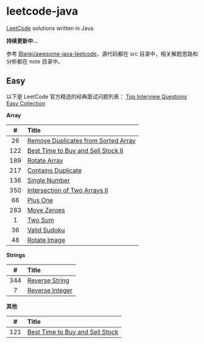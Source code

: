 # leetcode-java

[LeetCode][leetcode] solutions written in Java.

**持续更新中...**

参考 [Blankj/awesome-java-leetcode][blankj]，源代码都在 src 目录中，相关解题思路和分析都在 note 目录中。

## Easy

以下是 LeetCode 官方精选的经典面试问题列表：
[Top Interview Questions Easy Collection][easy]

**Array**

| #    | Title                                       |
| :--: | :------------------------------------------ |
| 26   | [Remove Duplicates from Sorted Array][026]  |
| 122  | [Best Time to Buy and Sell Stock II][122]   |
| 189  | [Rotate Array][189]                         |
| 217  | [Contains Duplicate][217]                   |
| 136  | [Single Number][136]                        |
| 350  | [Intersection of Two Arrays II][350]        |
| 66   | [Plus One][066]                             |
| 283  | [Move Zeroes][283]                          |
| 1    | [Two Sum][001]                              |
| 36   | [Valid Sudoku][036]                         |
| 48   | [Rotate Image][048]                         |

**Strings**

| #    | Title                                       |
| :--: | :------------------------------------------ |
| 344  | [Reverse String][344]                       |
| 7    | [Reverse Integer][007]                      |

**其他**

| #    | Title                                       |
| :--: | :------------------------------------------ |
| 121  | [Best Time to Buy and Sell Stock][121]      |



[leetcode]: https://leetcode.com/problemset/all/
[blankj]: https://github.com/Blankj/awesome-java-leetcode
[easy]: https://leetcode.com/explore/interview/card/top-interview-questions-easy/

[026]: https://github.com/andavid/leetcode-java/blob/master/note/026/README.md
[121]: https://github.com/andavid/leetcode-java/blob/master/note/121/README.md
[122]: https://github.com/andavid/leetcode-java/blob/master/note/122/README.md
[189]: https://github.com/andavid/leetcode-java/blob/master/note/189/README.md
[217]: https://github.com/andavid/leetcode-java/blob/master/note/217/README.md
[136]: https://github.com/andavid/leetcode-java/blob/master/note/136/README.md
[350]: https://github.com/andavid/leetcode-java/blob/master/note/350/README.md
[066]: https://github.com/andavid/leetcode-java/blob/master/note/066/README.md
[283]: https://github.com/andavid/leetcode-java/blob/master/note/283/README.md
[001]: https://github.com/andavid/leetcode-java/blob/master/note/001/README.md
[036]: https://github.com/andavid/leetcode-java/blob/master/note/036/README.md
[048]: https://github.com/andavid/leetcode-java/blob/master/note/048/README.md
[344]: https://github.com/andavid/leetcode-java/blob/master/note/344/README.md
[007]: https://github.com/andavid/leetcode-java/blob/master/note/007/README.md
